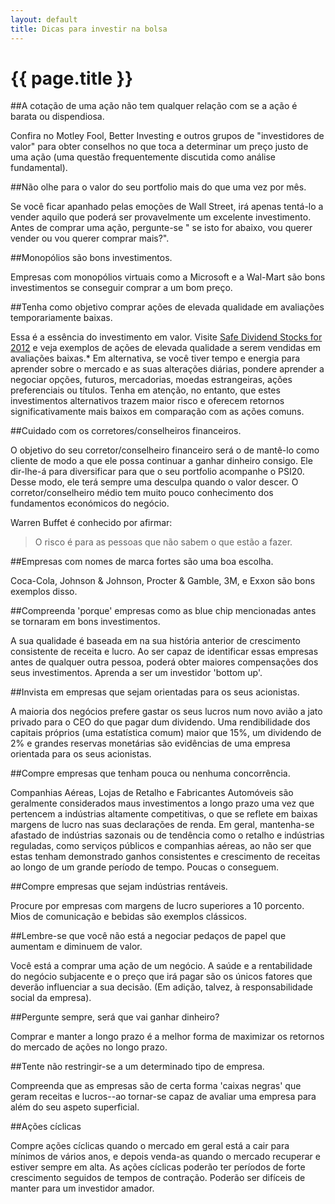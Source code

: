 ```yaml
---
layout: default
title: Dicas para investir na bolsa
---
```


# {{ page.title }}

##A cotação de uma ação não tem qualquer relação com se a ação é barata ou dispendiosa.

Confira no Motley Fool, Better Investing e outros grupos de "investidores de valor" para obter conselhos no que toca a determinar um preço justo de uma ação (uma questão frequentemente discutida como análise fundamental).

##Não olhe para o valor do seu portfolio mais do que uma vez por mês.

Se você ficar apanhado pelas emoções de Wall Street, irá apenas tentá-lo a vender aquilo que poderá ser provavelmente um excelente investimento. Antes de comprar uma ação, pergunte-se " se isto for abaixo, vou querer vender ou vou querer comprar mais?".


##Monopólios são bons investimentos.

Empresas com monopólios virtuais como a Microsoft e a Wal-Mart são bons investimentos se conseguir comprar a um bom preço.

##Tenha como objetivo comprar ações de elevada qualidade em avaliações temporariamente baixas.

Essa é a essência do investimento em valor. Visite [Safe Dividend Stocks for 2012](http://seekingalpha.com/article/316476-10-safe-dividend-stocks-for-2012) e veja exemplos de ações de elevada qualidade a serem vendidas em avaliações baixas.* Em alternativa, se você tiver tempo e energia para aprender sobre o mercado e as suas alterações diárias, pondere aprender a negociar opções, futuros, mercadorias, moedas estrangeiras, ações preferenciais ou títulos. Tenha em atenção, no entanto, que estes investimentos alternativos trazem maior risco e oferecem retornos significativamente mais baixos em comparação com as ações comuns.

##Cuidado com os corretores/conselheiros financeiros.

O objetivo do seu corretor/conselheiro financeiro será o de mantê-lo como cliente de modo a que ele possa continuar a ganhar dinheiro consigo. Ele dir-lhe-á para diversificar para que o seu portfolio acompanhe o PSI20. Desse modo, ele terá sempre uma desculpa quando o valor descer. O corretor/conselheiro médio tem muito pouco conhecimento dos fundamentos económicos do negócio.

Warren Buffet é conhecido por afirmar:

> O risco é para as pessoas que não sabem o que estão a fazer.

##Empresas com nomes de marca fortes são uma boa escolha.

Coca-Cola, Johnson & Johnson, Procter & Gamble, 3M, e Exxon são bons exemplos disso.

##Compreenda 'porque' empresas como as blue chip mencionadas antes se tornaram em bons investimentos.

A sua qualidade é baseada em na sua história anterior de crescimento consistente de receita e lucro. Ao ser capaz de identificar essas empresas antes de qualquer outra pessoa, poderá obter maiores compensações dos seus investimentos. Aprenda a ser um investidor 'bottom up'.

##Invista em empresas que sejam orientadas para os seus acionistas.

A maioria dos negócios prefere gastar os seus lucros num novo avião a jato privado para o CEO do que pagar dum dividendo. Uma rendibilidade dos capitais próprios (uma estatística comum) maior que 15%, um dividendo de 2% e grandes reservas monetárias são evidências de uma empresa orientada para os seus acionistas.


##Compre empresas que tenham pouca ou nenhuma concorrência.

Companhias Aéreas, Lojas de Retalho e Fabricantes Automóveis são geralmente considerados maus investimentos a longo prazo uma vez que pertencem a indústrias altamente competitivas, o que se reflete em baixas margens de lucro nas suas declarações de renda. Em geral, mantenha-se afastado de indústrias sazonais ou de tendência como o retalho e indústrias reguladas, como serviços públicos e companhias aéreas, ao não ser que estas tenham demonstrado ganhos consistentes e crescimento de receitas ao longo de um grande período de tempo. Poucas o conseguem.

##Compre empresas que sejam indústrias rentáveis.

Procure por empresas com margens de lucro superiores a 10 porcento. Mios de comunicação e bebidas são exemplos clássicos.


##Lembre-se que você não está a negociar pedaços de papel que aumentam e diminuem de valor.

Você está a comprar uma ação de um negócio. A saúde e a rentabilidade do negócio subjacente e o preço que irá pagar são os únicos fatores que deverão influenciar a sua decisão. (Em adição, talvez, à responsabilidade social da empresa).

##Pergunte sempre, será que vai ganhar dinheiro?

Comprar e manter a longo prazo é a melhor forma de maximizar os retornos do mercado de ações no longo prazo.

##Tente não restringir-se a um determinado tipo de empresa.

Compreenda que as empresas são de certa forma 'caixas negras' que geram receitas e lucros--ao tornar-se capaz de avaliar uma empresa para além do seu aspeto superficial.

##Ações cíclicas

Compre ações cíclicas quando o mercado em geral está a cair para mínimos de vários anos, e depois venda-as quando o mercado recuperar e estiver sempre em alta. As ações cíclicas poderão ter períodos de forte crescimento seguidos de tempos de contração. Poderão ser difíceis de manter para um investidor amador.